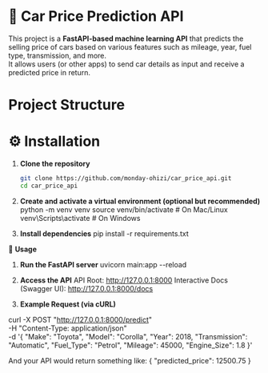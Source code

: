 # 🚗 Car Price Prediction API
This project is a **FastAPI-based machine learning API** that predicts the selling price of cars based on various features such as mileage, year, fuel type, transmission, and more.  
It allows users (or other apps) to send car details as input and receive a predicted price in return.
# Project Structure

# ⚙️ Installation
1. **Clone the repository**
   ```bash
   git clone https://github.com/monday-ohizi/car_price_api.git
   cd car_price_api
   
2. **Create and activate a virtual environment (optional but recommended)**
python -m venv venv
source venv/bin/activate     # On Mac/Linux
venv\Scripts\activate        # On Windows

3. **Install dependencies**
pip install -r requirements.txt

🚀 **Usage**
1. **Run the FastAPI server**
uvicorn main:app --reload

2. **Access the API**
API Root: http://127.0.0.1:8000
Interactive Docs (Swagger UI): http://127.0.0.1:8000/docs

3. **Example Request (via cURL)**

curl -X POST "http://127.0.0.1:8000/predict" \
-H "Content-Type: application/json" \
-d '{
  "Make": "Toyota",
  "Model": "Corolla",
  "Year": 2018,
  "Transmission": "Automatic",
  "Fuel_Type": "Petrol",
  "Mileage": 45000,
  "Engine_Size": 1.8
}'


And your API would return something like:
{
  "predicted_price": 12500.75
}


